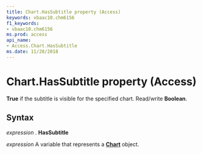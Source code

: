 ```yaml
---
title: Chart.HasSubtitle property (Access)
keywords: vbaac10.chm6156
f1_keywords:
- vbaac10.chm6156
ms.prod: access
api_name:
- Access.Chart.HasSubtitle
ms.date: 11/28/2018
---
```



# Chart.HasSubtitle property (Access)

**True** if the subtitle is visible for the specified chart. Read/write **Boolean**.


## Syntax

_expression_ . **HasSubtitle**

_expression_ A variable that represents a **[Chart](Access.Chart.md)** object.

